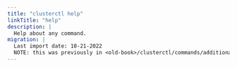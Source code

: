 ```yaml
---
title: "clusterctl help"
linkTitle: "help"
description: |
  Help about any command.
migration: |
  Last import date: 10-21-2022
  NOTE: this was previously in <old-book>/clusterctl/commands/additional-commands; we are not adding an alias because the old page alias already exists in _index.md
---
```

